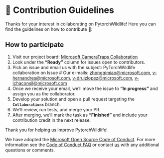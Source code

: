 # 🤝 Contribution Guidelines

Thanks for your interest in collaborating on PytorchWildlife! Here you can find the guidelines on how to contribute 🌱:

## How to participate

1. Visit our project board: [Microsoft CameraTraps Collaboration](https://github.com/orgs/microsoft/projects/1833)  
2. Look under the **“Ready”** column for issues open to contributors.  
3. Pick an issue and email us with the subject: PyTorchWildlife collaboration on Issue #<NUMBER> 
Our e-mails: zhongqimiao@microsoft.com, v-hernandres@microsoft.com, v-druizlopez@microsoft.com, v-ichaconsil@microsoft.com
4. Once we receive your email, we’ll move the issue to **“In progress”** and assign you as the collaborator.  
5. Develop your solution and open a pull request targeting the **`Collaborations`** branch.  
6. We’ll review, run tests, and merge your PR.  
7. After merging, we’ll mark the task as **“Finished”** and include your contribution credit in the next release.  

Thank you for helping us improve PytorchWildlife!

We have adopted the [Microsoft Open Source Code of Conduct](https://opensource.microsoft.com/codeofconduct/). For more information see the [Code of Conduct FAQ](https://opensource.microsoft.com/codeofconduct/faq/) or contact [us](mailto:zhongqimiao@microsoft.com) with any additional questions or comments.